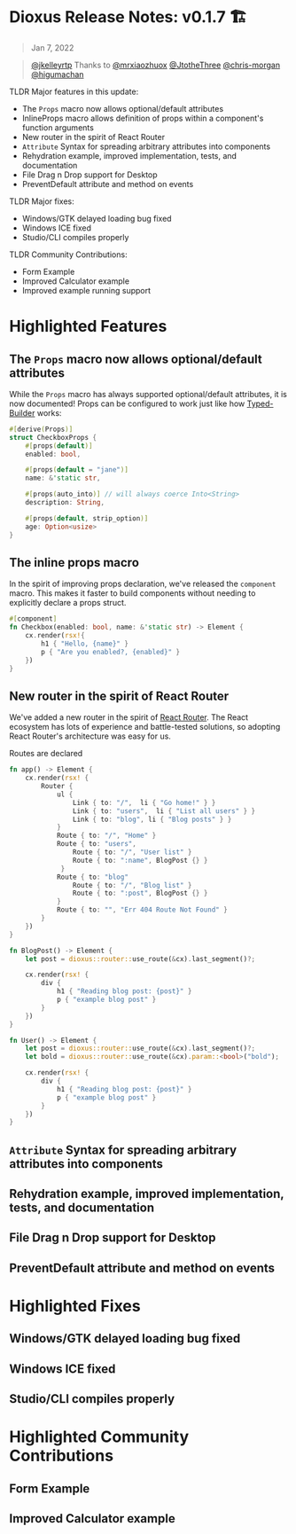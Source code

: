 # Dioxus Release Notes: v0.1.7 🏗

> Jan 7, 2022

> [@jkelleyrtp](https://github.com/jkelleyrtp)
> Thanks to [@mrxiaozhuox](https://github.com/mrxiaozhuox) [@JtotheThree](https://github.com/JtotheThree)  [@chris-morgan](https://github.com/chris-morgan) [@higumachan](https://github.com/higumachan)

TLDR Major features in this update:
- The `Props` macro now allows optional/default attributes
- InlineProps macro allows definition of props within a component's function arguments
- New router in the spirit of React Router
- `Attribute` Syntax for spreading arbitrary attributes into components
- Rehydration example, improved implementation, tests, and documentation
- File Drag n Drop support for Desktop
- PreventDefault attribute and method on events

TLDR Major fixes:
- Windows/GTK delayed loading bug fixed
- Windows ICE fixed
- Studio/CLI compiles properly

TLDR Community Contributions:
- Form Example
- Improved Calculator example
- Improved example running support

# Highlighted Features

## The `Props` macro now allows optional/default attributes

While the `Props` macro has always supported optional/default attributes, it is now documented! Props can be configured to work just like how [Typed-Builder](https://github.com/idanarye/rust-typed-builder) works:

```rust
#[derive(Props)]
struct CheckboxProps {
    #[props(default)]
    enabled: bool,

    #[props(default = "jane")]
    name: &'static str,

    #[props(auto_into)] // will always coerce Into<String>
    description: String,

    #[props(default, strip_option)]
    age: Option<usize>
}
```

## The inline props macro

In the spirit of improving props declaration, we've released the `component` macro. This makes it faster to build components without needing to explicitly declare a props struct.

```rust
#[component]
fn Checkbox(enabled: bool, name: &'static str) -> Element {
    cx.render(rsx!{
        h1 { "Hello, {name}" }
        p { "Are you enabled?, {enabled}" }
    })
}
```

## New router in the spirit of React Router

We've added a new router in the spirit of [React Router](http://reactrouter.com). The React ecosystem has lots of experience and battle-tested solutions, so adopting React Router's architecture was easy for us.

Routes are declared 

```rust
fn app() -> Element {
    cx.render(rsx! {
        Router {
            ul {
                Link { to: "/",  li { "Go home!" } }
                Link { to: "users",  li { "List all users" } }
                Link { to: "blog", li { "Blog posts" } }
            }
            Route { to: "/", "Home" }
            Route { to: "users",
                Route { to: "/", "User list" }
                Route { to: ":name", BlogPost {} }
             }
            Route { to: "blog"
                Route { to: "/", "Blog list" }
                Route { to: ":post", BlogPost {} }
            }
            Route { to: "", "Err 404 Route Not Found" }
        }
    })
}

fn BlogPost() -> Element {
    let post = dioxus::router::use_route(&cx).last_segment()?;

    cx.render(rsx! {
        div {
            h1 { "Reading blog post: {post}" }
            p { "example blog post" }
        }
    })
}

fn User() -> Element {
    let post = dioxus::router::use_route(&cx).last_segment()?;
    let bold = dioxus::router::use_route(&cx).param::<bool>("bold");

    cx.render(rsx! {
        div {
            h1 { "Reading blog post: {post}" }
            p { "example blog post" }
        }
    })
}
```

## `Attribute` Syntax for spreading arbitrary attributes into components


## Rehydration example, improved implementation, tests, and documentation


## File Drag n Drop support for Desktop


## PreventDefault attribute and method on events



# Highlighted Fixes

## Windows/GTK delayed loading bug fixed


## Windows ICE fixed


## Studio/CLI compiles properly


# Highlighted Community Contributions

## Form Example

## Improved Calculator example
